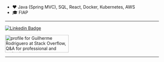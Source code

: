 - ❤️ Java (Spring MVC), SQL, React, Docker, Kubernetes, AWS
- 🎓 FIAP

<hr>

[![Linkedin Badge](https://img.shields.io/badge/-LinkedIn-blue?style=flat-square&logo=Linkedin&logoColor=white&link=https://linkedin.com/in/brunoluiss)](https://www.linkedin.com/in/guirodriguero/)

<a href="https://stackoverflow.com/users/11430069/guilherme-rodriguero"><img src="https://stackoverflow.com/users/flair/11430069.png?theme=dark" width="208" height="58" alt="profile for Guilherme Rodriguero at Stack Overflow, Q&amp;A for professional and enthusiast programmers" title="profile for Guilherme Rodriguero at Stack Overflow, Q&amp;A for professional and enthusiast programmers"></a>

<hr>
